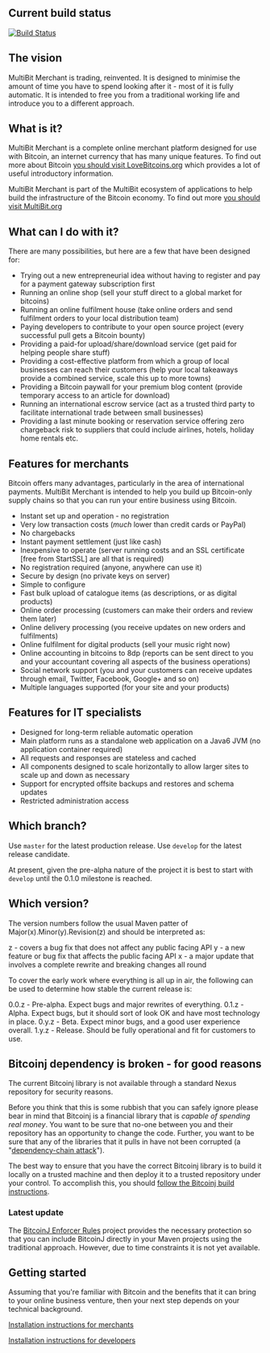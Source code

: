 ## Current build status

[![Build Status](https://travis-ci.org/gary-rowe/MultiBitMerchant.png?branch=develop)](https://travis-ci.org/gary-rowe/MultiBitMerchant)

## The vision
MultiBit Merchant is trading, reinvented. It is designed to minimise the amount of time you have to spend looking after it - most of it is fully automatic. It is intended to free you from a traditional working life and introduce you to a different approach. 

## What is it?
MultiBit Merchant is a complete online merchant platform designed for use with Bitcoin, an internet currency that has many unique features. To find out more about Bitcoin [you should visit LoveBitcoins.org](http://lovebitcoins.org) which provides a lot of useful introductory information. 

MultiBit Merchant is part of the MultiBit ecosystem of applications to help build the infrastructure of the Bitcoin economy. To find out more [you should visit MultiBit.org](http://multibit.org)

## What can I do with it?

There are many possibilities, but here are a few that have been designed for:

* Trying out a new entrepreneurial idea without having to register and pay for a payment gateway subscription first
* Running an online shop (sell your stuff direct to a global market for bitcoins)
* Running an online fulfilment house (take online orders and send fulfilment orders to your local distribution team)
* Paying developers to contribute to your open source project (every successful pull gets a Bitcoin bounty)
* Providing a paid-for upload/share/download service (get paid for helping people share stuff)
* Providing a cost-effective platform from which a group of local businesses can reach their customers (help your local takeaways provide a combined service, scale this up to more towns)
* Providing a Bitcoin paywall for your premium blog content (provide temporary access to an article for download)
* Running an international escrow service (act as a trusted third party to facilitate international trade between small businesses)
* Providing a last minute booking or reservation service offering zero chargeback risk to suppliers that could include airlines, hotels, holiday home rentals etc. 

## Features for merchants

Bitcoin offers many advantages, particularly in the area of international payments. MultiBit Merchant is intended to
help you build up Bitcoin-only supply chains so that you can run your entire business using Bitcoin.

* Instant set up and operation - no registration
* Very low transaction costs (*much* lower than credit cards or PayPal)
* No chargebacks
* Instant payment settlement (just like cash)
* Inexpensive to operate (server running costs and an SSL certificate [free from StartSSL] are all that is required)
* No registration required (anyone, anywhere can use it)
* Secure by design (no private keys on server)
* Simple to configure
* Fast bulk upload of catalogue items (as descriptions, or as digital products)
* Online order processing (customers can make their orders and review them later)
* Online delivery processing (you receive updates on new orders and fulfilments)
* Online fulfilment for digital products (sell your music right now)
* Online accounting in bitcoins to 8dp (reports can be sent direct to you and your accountant covering all aspects of the business operations)
* Social network support (you and your customers can receive updates through email, Twitter, Facebook, Google+ and so on)
* Multiple languages supported (for your site and your products) 

## Features for IT specialists

* Designed for long-term reliable automatic operation
* Main platform runs as a standalone web application on a Java6 JVM (no application container required)
* All requests and responses are stateless and cached
* All components designed to scale horizontally to allow larger sites to scale up and down as necessary
* Support for encrypted offsite backups and restores and schema updates
* Restricted administration access

## Which branch?

Use `master` for the latest production release. Use `develop` for the latest release candidate.

At present, given the pre-alpha nature of the project it is best to start with `develop` until the 0.1.0 milestone is
 reached.

## Which version?

The version numbers follow the usual Maven patter of Major(x).Minor(y).Revision(z) and should be interpreted as:

z - covers a bug fix that does not affect any public facing API
y - a new feature or bug fix that affects the public facing API
x - a major update that involves a complete rewrite and breaking changes all round

To cover the early work where everything is all up in air, the following can be used to determine how stable the
current release is:

0.0.z - Pre-alpha. Expect bugs and major rewrites of everything.
0.1.z - Alpha. Expect bugs, but it should sort of look OK and have most technology in place.
0.y.z - Beta. Expect minor bugs, and a good user experience overall.
1.y.z - Release. Should be fully operational and fit for customers to use.

## Bitcoinj dependency is broken - for good reasons

The current Bitcoinj library is not available through a standard Nexus repository for security reasons.

Before you think that this is some rubbish that you can safely ignore please bear in mind that Bitcoinj is a
financial library that is *capable of spending real money*. You want to be sure that no-one between you and their
repository has an opportunity to change the code. Further, you want to be sure that any of the libraries that it
pulls in have not been corrupted (a "[dependency-chain attack](http://gary-rowe.com/agilestack/2013/07/03/preventing-dependency-chain-attacks-in-maven/)").

The best way to ensure that you have the correct Bitcoinj library is to build it locally on a trusted machine and then
deploy it to a trusted repository under your control. To accomplish this, you should [follow the Bitcoinj build instructions](https://code.google.com/p/bitcoinj/wiki/UsingMaven).

### Latest update

The [BitcoinJ Enforcer Rules](https://github.com/gary-rowe/BitcoinjEnforcerRules) project provides the necessary
protection so that you can include BitcoinJ directly in your Maven projects using the traditional approach. However,
due to time constraints it is not yet available.

## Getting started
Assuming that you're familiar with Bitcoin and the benefits that it can bring to your online business venture, 
then your next step depends on your technical background. 

[Installation instructions for merchants](https://github.com/gary-rowe/MultiBitMerchant/wiki/Getting-started-for-merchants)

[Installation instructions for developers](https://github.com/gary-rowe/MultiBitMerchant/wiki/Getting-started-for-developers)
